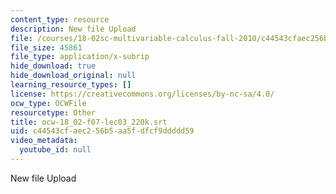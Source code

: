 ```yaml
---
content_type: resource
description: New file Upload
file: /courses/18-02sc-multivariable-calculus-fall-2010/c44543cfaec256b5aa5fdfcf9ddddd59_ocw-18_02-f07-lec03_220k.srt
file_size: 45861
file_type: application/x-subrip
hide_download: true
hide_download_original: null
learning_resource_types: []
license: https://creativecommons.org/licenses/by-nc-sa/4.0/
ocw_type: OCWFile
resourcetype: Other
title: ocw-18_02-f07-lec03_220k.srt
uid: c44543cf-aec2-56b5-aa5f-dfcf9ddddd59
video_metadata:
  youtube_id: null
---
```

New file Upload